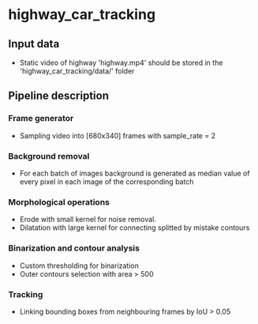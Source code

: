 # highway_car_tracking

## Input data 
- Static video of highway 'highway.mp4' should be stored in the 'highway_car_tracking/data/' folder


## Pipeline description 

### Frame generator 
- Sampling video into [680x340] frames with sample_rate = 2

### Background removal 
- For each batch of images background is generated as median value of every pixel in each image of the corresponding batch 

### Morphological operations
- Erode with small kernel for noise removal. 
- Dilatation with large kernel for connecting splitted by mistake contours

### Binarization and contour analysis 
- Custom thresholding for binarization 
- Outer contours selection with area > 500

### Tracking 
- Linking bounding boxes from neighbouring frames by IoU > 0.05 



